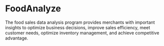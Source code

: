# FoodAnalyze
The food sales data analysis program provides merchants with important insights to optimize business decisions, improve sales efficiency, meet customer needs, optimize inventory management, and achieve competitive advantage.
